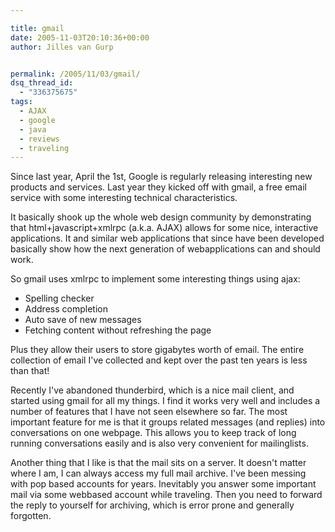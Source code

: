```yaml
---

title: gmail
date: 2005-11-03T20:10:36+00:00
author: Jilles van Gurp


permalink: /2005/11/03/gmail/
dsq_thread_id:
  - "336375675"
tags:
  - AJAX
  - google
  - java
  - reviews
  - traveling
---
```

Since last year, April the 1st, Google is regularly releasing interesting new products and services. Last year they kicked off with gmail, a free email service with some interesting technical characteristics.

It basically shook up the whole web design community by demonstrating that html+javascript+xmlrpc (a.k.a. AJAX) allows for some nice, interactive applications. It and similar web applications that since have been developed basically show how the next generation of webapplications can and should work.

So gmail uses xmlrpc to implement some interesting things using ajax:

- Spelling checker
- Address completion
- Auto save of new messages
- Fetching content without refreshing the page

Plus they allow their users to store gigabytes worth of email. The entire collection of email I've collected and kept over the past ten years is less than that!

Recently I've abandoned thunderbird, which is a nice mail client, and started using gmail for all my things. I find it works very well and includes a number of features that I have not seen elsewhere so far. The most important feature for me is that it groups related messages (and replies) into conversations on one webpage. This allows you to keep track of long running conversations easily and is also very convenient for mailinglists.

Another thing that I like is that the mail sits on a server. It doesn't matter where I am, I can always access my full mail archive. I've been messing with pop based accounts for years. Inevitably you answer some important mail via some webbased account while traveling. Then you need to forward the reply to yourself for archiving, which is error prone and generally forgotten.
